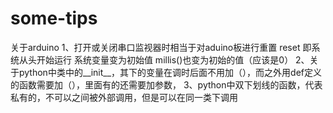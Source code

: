 # some-tips
关于arduino
1、打开或关闭串口监视器时相当于对aduino板进行重置 reset 即系统从头开始运行 系统变量变为初始值  millis()也变为初始的值（应该是0）
2、关于python中类中的__init__，其下的变量在调时后面不用加（），而之外用def定义的函数需要加（），里面有的还需要加参数，
3、python中双下划线的函数，代表私有的，不可以之间被外部调用，但是可以在同一类下调用
